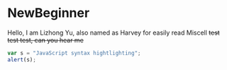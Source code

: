 # NewBeginner

Hello, I am Lizhong Yu, also named as Harvey for easily read
Miscell
~~test test test, can you hear me~~
```javascript
var s = "JavaScript syntax hightlighting";
alert(s);
```
